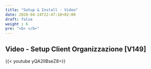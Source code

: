 ```yaml
---
title: "Setup & Install - Video"
date: 2020-04-24T22:47:10+02:00
draft: false
weight : 6
pre: "<b> </b>"
---
```



## Video - Setup Client Organizzazione [V149]
{{< youtube yQA2IIBseZ8>}}
 
